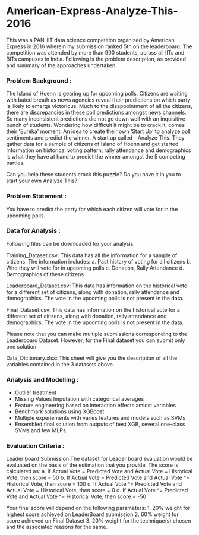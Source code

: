 # American-Express-Analyze-This- 2016
This was a PAN-IIT data science competition organized by American Express in 2016 wherein my submission ranked 5th on the leaderboard. The competition was attended by more than 900 students, across all IITs and BITs campuses in India. Following is the problem description, as provided and summary of the approaches undertaken.

### Problem Background :

The Island of Hoenn is gearing up for upcoming polls. Citizens are waiting with bated breath as news agencies reveal their predictions on which party is likely to emerge victorious. Much to the disappointment of all the citizens, there are discrepancies in these poll predictions amongst news channels. So many inconsistent predictions did not go down well with an inquisitive bunch of students. Wondering how difficult it might be to crack it, comes their 'Eureka' moment. An idea to create their own ‘Start Up’ to analyze poll sentiments and predict the winner. A start up called - Analyze This. They gather data for a sample of citizens of Island of Hoenn and get started. Information on historical voting pattern, rally attendance and demographics is what they have at hand to predict the winner amongst the 5 competing parties.

Can you help these students crack this puzzle? Do you have it in you to start your own Analyze This?

### Problem Statement :

You have to predict the party for which each citizen will vote for in the upcoming polls.

### Data for Analysis :

Following files can be downloaded for your analysis.

Training_Dataset.csv: This data has all the information for a sample of citizens. The information includes: a. Past history of voting for all citizens b. Who they will vote for in upcoming polls c. Donation, Rally Attendance d. Demographics of these citizens

Leaderboard_Dataset.csv: This data has information on the historical vote for a different set of citizens, along with donation, rally attendance and demographics. The vote in the upcoming polls is not present in the data.

Final_Dataset.csv: This data has information on the historical vote for a different set of citizens, along with donation, rally attendance and demographics. The vote in the upcoming polls is not present in the data.

Please note that you can make multiple submissions corresponding to the Leaderboard Dataset. However, for the Final dataset you can submit only one solution

Data_Dictionary.xlsx: This sheet will give you the description of all the variables contained in the 3 datasets above.


### Analysis and Modelling :
- Outlier treatment
- Missing Values Imputation with categorical averages
- Feature engineering based on interaction effects amidst variables
- Benchmark solutions using XGBoost
- Multiple experiements with varies features and models such as SVMs
- Ensembled final solution from outputs of best XGB, several one-class SVMs and few MLPs.


### Evaluation Criteria :

Leader board Submission The dataset for Leader board evaluation would be evaluated on the basis of the estimation that you provide. The score is calculated as: a. If Actual Vote = Predicted Vote and Actual Vote = Historical Vote, then score = 50 b. If Actual Vote = Predicted Vote and Actual Vote ^= Historical Vote, then score = 100 c. If Actual Vote ^= Predicted Vote and Actual Vote = Historical Vote, then score = 0 d. If Actual Vote ^= Predicted Vote and Actual Vote ^= Historical Vote, then score = -50

Your final score will depend on the following parameters: 1. 20% weight for highest score achieved on LeaderBoard submission 2. 60% weight for score achieved on Final Dataset 3. 20% weight for the technique(s) chosen and the associated reasons for the same.
